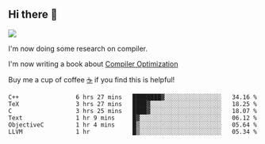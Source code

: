 


<!--
**liusy58/liusy58** is a ✨ _special_ ✨ repository because its `README.md` (this file) appears on your GitHub profile.

Here are some ideas to get you started:

- 🔭 I’m currently working on ...
- 🌱 I’m currently learning ...
- 👯 I’m looking to collaborate on ...
- 🤔 I’m looking for help with ...
- 💬 Ask me about ...
- 📫 How to reach me: ...
- 😄 Pronouns: ...
- ⚡ Fun fact: ...
-->
<!--
![](https://komarev.com/ghpvc/?username=liusy58&color=brightgreen&label=PROFILE+VIEWS)




- 🔭 I’m currently working on my .
- 📫 How to reach me:plz contact me by [email](liusy58@,ail2.sysu.edu.cn) or WeChat(LIUSIYU_58)
- 🏫 I'm an undergraduate in Sun-Yat-sen University majoring in the computer science. Expected to graduate in Spring 2021.
- 👯 I'm now interested in System such as OS, Compiler and Database. 
- 🤔 I’m looking for help with Database System.
-->

## Hi there 👋
![](https://komarev.com/ghpvc/?username=liusy58&color=brightgreen&label=PROFILE+VIEWS)



I'm now doing some research on compiler.

I'm now writing a book about [Compiler Optimization](https://github.com/liusy58/CompilerNotes) 

Buy me a cup of coffee [☕️](https://user-images.githubusercontent.com/45984215/202376581-4837a283-4812-4063-82bc-cc9c3101d3a5.jpg) if you find this is helpful!


 <!--START_SECTION:waka-->

```text
C++                6 hrs 27 mins   ████████▓░░░░░░░░░░░░░░░░   34.16 %
TeX                3 hrs 27 mins   ████▓░░░░░░░░░░░░░░░░░░░░   18.25 %
C                  3 hrs 25 mins   ████▓░░░░░░░░░░░░░░░░░░░░   18.07 %
Text               1 hr 9 mins     █▓░░░░░░░░░░░░░░░░░░░░░░░   06.12 %
ObjectiveC         1 hr 4 mins     █▒░░░░░░░░░░░░░░░░░░░░░░░   05.64 %
LLVM               1 hr            █▒░░░░░░░░░░░░░░░░░░░░░░░   05.34 %
```

<!--END_SECTION:waka-->
